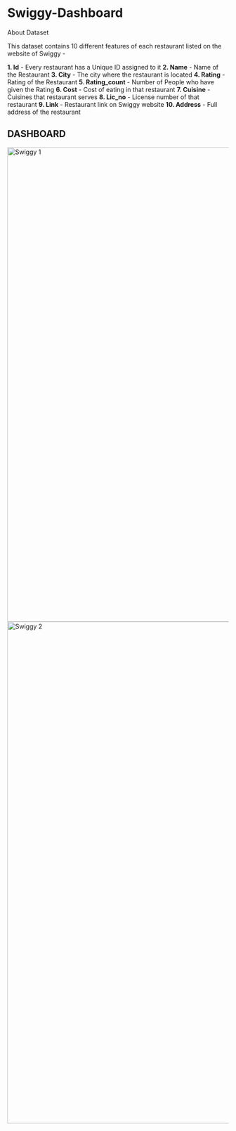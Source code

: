 # Swiggy-Dashboard

About Dataset

This dataset contains 10 different features of each restaurant listed on the website of Swiggy -

  **1. Id** - Every restaurant has a Unique ID assigned to it
  **2. Name** - Name of the Restaurant
  **3. City** - The city where the restaurant is located
  **4. Rating** - Rating of the Restaurant
  **5. Rating_count** - Number of People who have given the Rating
  **6. Cost** - Cost of eating in that restaurant
  **7. Cuisine** - Cuisines that restaurant serves
  **8. Lic_no** - License number of that restaurant
  **9. Link** - Restaurant link on Swiggy website
  **10. Address** - Full address of the restaurant

## DASHBOARD 

<img width="1080" alt="Swiggy 1" src="https://github.com/vidushi-25/Swiggy-Dashboard/assets/154007399/70de45ca-5f2b-4561-a6fc-a243ed66852f">
<img width="1142" alt="Swiggy 2" src="https://github.com/vidushi-25/Swiggy-Dashboard/assets/154007399/7b5d1c1e-61ae-4851-b694-52351284a848">
